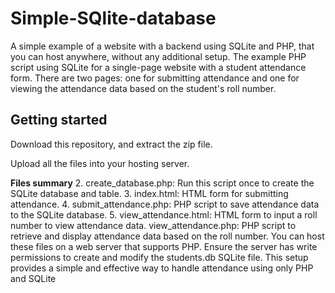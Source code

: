 # Simple-SQlite-database
A simple example of a website with a backend using SQLite and PHP, that you can host anywhere, without any additional setup.
The example PHP script using SQLite for a single-page website with a student attendance form. There are two pages: one for submitting attendance and one for viewing the attendance data based on the student's roll number.


## Getting started

Download this repository, and extract the zip file.

Upload all the files into your hosting server.


**Files summary**
2. create_database.php: Run this script once to create the SQLite database and table.
3. index.html: HTML form for submitting attendance.
4. submit_attendance.php: PHP script to save attendance data to the SQLite database.
5. view_attendance.html: HTML form to input a roll number to view attendance data.
view_attendance.php: PHP script to retrieve and display attendance data based on the roll number.
You can host these files on a web server that supports PHP. Ensure the server has write permissions to create and modify the students.db SQLite file. This setup provides a simple and effective way to handle attendance using only PHP and SQLite

